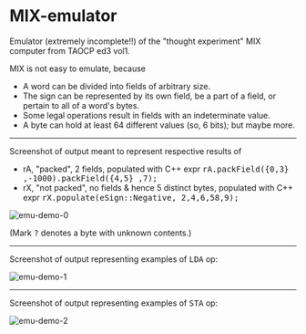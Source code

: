 # MIX-emulator
Emulator (extremely incomplete!!) of the "thought experiment" MIX computer from TAOCP ed3 vol1.

MIX is not easy to emulate, because
<ul>
  <li>A word can be divided into fields of arbitrary size.</li>
  <li>The sign can be represented by its own field, be a part of a field, or pertain to all of a word's bytes.</li>
  <li>Some legal operations result in fields with an indeterminate value.</li>
  <li>A byte can hold at least 64 different values (so, 6 bits); but maybe more.</li>
</ul>

<hr/>
Screenshot of output meant to represent respective results of
<ul>
  <li>rA, "packed", 2 fields, populated with C++ expr <tt>rA.packField({0,3} ,-1000).packField({4,5} ,7);</tt></li>
  <li>rX, "not packed", no fields & hence 5 distinct bytes, populated with C++ expr <tt>rX.populate(eSign::Negative, 2,4,6,58,9);</tt></li>
</ul>

![emu-demo-0](https://github.com/user-attachments/assets/3d77ca21-7c3f-47fc-a952-cb649005fd57)

(Mark <tt>?</tt> denotes a byte with unknown contents.)

<hr/>
Screenshot of output representing examples of <tt>LDA</tt> op:

![emu-demo-1](https://github.com/user-attachments/assets/1cc9ad9b-66df-4bac-be05-cd5c98520f09)

<hr/>
Screenshot of output representing  examples of <tt>STA</tt> op:

![emu-demo-2](https://github.com/user-attachments/assets/82b08965-fbbb-47bf-aa26-8d26224db525)

<br/>
